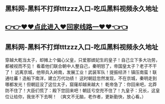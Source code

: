 ## 黑料网-黑料不打烊tttzzz入口-吃瓜黑料视频永久地址
## [👉👉♥♥点此进入♥回家线路一♥♥👈👈](https://444.run)
## 黑料网-黑料不打烊tttzzz入口-吃瓜黑料视频永久地址

穿越大乾当太子，却摊上个偏心父皇，只爱那嫔妃生的皇子！自己立下多大功劳，都被视而不见！ 看着他们联合朝中人整自己，秦明怒了，帝国皇太子？老子不干了！ 远离京城，他带兵入岭南，发展工业！武装军队！提振经济！镇压南蛮！联通吐蕃！造船下南洋，建立万代功绩！ 这时朝廷忽然发现，不在京城，秦明走到哪都发光！但朝廷没了这位太子，窟窿却越来越大！ 乾帝急了：你回来吧，北莽防不住了！大臣们慌了：殿下您回来吧！朝廷亏空兜不住了！九皇子：兄长，这皇位让给你，我坐不下去啊！ （爽文不无脑，老作者，更新勤快，放心看。）
